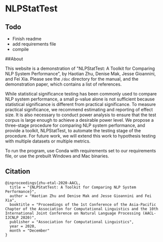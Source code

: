 # NLPStatTest

## Todo
* Finish readme
* add requirements file
* compile

##About

This website is a demonstration of "NLPStatTest: A Toolkit for Comparing NLP System Performance", by Haotian Zhu, Denise Mak, Jesse Gioannini, and Fei Xia. Please see the `/doc` directory for the manual, and the demonstration paper, which contains a list of references.

While statistical significance testing has been commonly used to compare NLP system performance, a small p-value alone is not sufficient because statistical significance is different from practical significance. To measure practical significance, we recommend estimating and reporting of effect size. It is also necessary to conduct power analysis to ensure that the test corpus is large enough to achieve a desirable power level. We propose a three-stage procedure for comparing NLP system performance, and provide a toolkit, NLPStatTest, to automate the testing stage of the procedure. For future work, we will extend this work to hypothesis testing with multiple datasets or multiple metrics.

To run the program, use Conda with requirements set to our requirements file, or use the prebuilt Windows and Mac binaries.

## Citation
```
@inproceedings{zhu-etal-2020-AACL,
  title = "{NLPStatTest: A Toolkit for Comparing NLP System Performance}",
  author = "Haotian Zhu and Denise Mak and Jesse Gioannini and Fei Xia",
  booktitle = "Proceedings of the 1st Conference of the Asia-Pacific Chapter of the Association for Computational Linguistics and the 10th International Joint Conference on Natural Language Processing (AACL-IJCNLP 2020)",
  publisher = "Association for Computational Linguistics",
  year = 2020,
  month = "December"
}  
```
